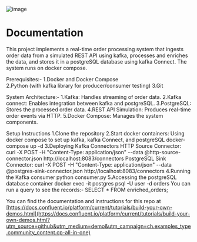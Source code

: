 ![image](../images/confluent-logo-300-2.png)
  
# Documentation
This project implements a real-time order processing system that ingests order data from a simulated REST API using kafka, processes and enriches the data, and stores it in a postgreSQL database using kafka Connect. The system runs on docker compose.

Prerequisites:-
1.Docker and Docker Compose <br> 
2.Python (with kafka library for producer/consumer testing)
3.Git

System Architecture:-
1.Kafka: Handles streaming of order data.
2.Kafka connect: Enables integration between kafka and postgreSQL.
3.PostgreSQL: Stores the processed order data.
4.REST API Simulation: Produces real-time order events via HTTP.
5.Docker Compose: Manages the system components.

Setup Instructions
1.Clone the repository
2.Start docker containers: Using docker compose to set up kafka, kafka Connect, and postgreSQL
docker-compose up -d
3.Deploying Kafka Connectors
HTTP Source Connector:
curl -X POST -H "Content-Type: application/json" --data @http-source-connector.json http://localhost:8083/connectors
PostgreSQL Sink Connector:
curl -X POST -H "Content-Type: application/json" --data @postgres-sink-connector.json http://localhost:8083/connectors
4.Running the Kafka consumer
python consumer.py
5.Accessing the postgreSQL database container 
docker exec -it postgres psql -U user -d orders
You can run a query to see the records:-
SELECT * FROM enriched_orders;






You can find the documentation and instructions for this repo at [https://docs.confluent.io/platform/current/tutorials/build-your-own-demos.html](https://docs.confluent.io/platform/current/tutorials/build-your-own-demos.html?utm_source=github&utm_medium=demo&utm_campaign=ch.examples_type.community_content.cp-all-in-one)
